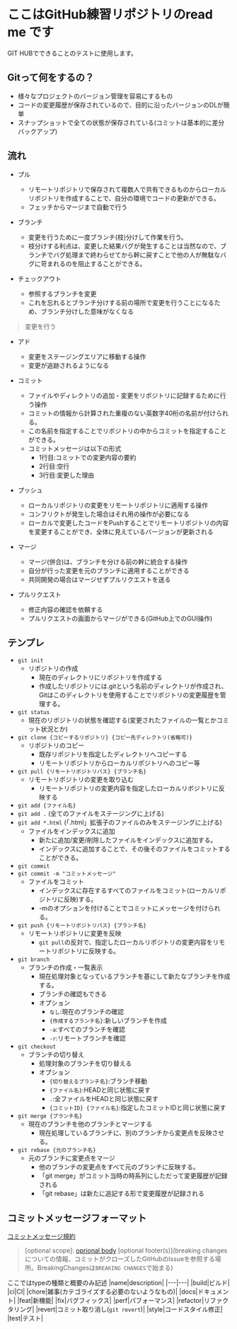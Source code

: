 # ここはGitHub練習リポジトリのread me です
GIT HUBでできることのテストに使用します。

## Gitって何をするの？
 - 様々なプロジェクトのバージョン管理を容易にするもの
 - コードの変更履歴が保存されているので、目的に沿ったバージョンのDLが簡単
 - スナップショットで全ての状態が保存されている(コミットは基本的に差分バックアップ)

## 流れ
 - プル
   - リモートリポジトリで保存されて複数人で共有できるものからローカルリポジトリを作成することで、自分の環境でコードの更新ができる。
   - フェッチからマージまで自動で行う

 - ブランチ
   - 変更を行うために一度ブランチ(枝)分けして作業を行う。
   - 枝分けする利点は、変更した結果バグが発生することは当然なので、ブランチでバグ処理まで終わらせてから幹に戻すことで他の人が無駄なバグに苛まれるのを阻止することができる。

 - チェックアウト
    - 参照するブランチを変更
    - これを忘れるとブランチ分けする前の場所で変更を行うことになるため、ブランチ分けした意味がなくなる

> 変更を行う

 - アド
   - 変更をステージングエリアに移動する操作
   - 変更が追跡されるようになる

 - コミット
   - ファイルやディレクトリの追加・変更をリポジトリに記録するために行う操作
   - コミットの情報から計算された重複のない英数字40桁の名前が付けられる。
   - この名前を指定することでリポジトリの中からコミットを指定することができる。
   - コミットメッセージは以下の形式
      - 1行目:コミットでの変更内容の要約
      - 2行目:空行
      - 3行目:変更した理由

 - プッシュ
    - ローカルリポジトリの変更をリモートリポジトリに適用する操作
    - コンフリクトが発生した場合はそれ用の操作が必要になる
    - ローカルで変更したコードをPushすることでリモートリポジトリの内容を変更することができ、全体に見えているバージョンが更新される

 - マージ
   - マージ(併合)は、ブランチを分ける前の幹に統合する操作
   - 自分が行った変更を元のブランチに適用することができる
   - 共同開発の場合はマージせずプルリクエストを送る

 - プルリクエスト
   - 修正内容の確認を依頼する
   - プルリクエストの画面からマージができる(GitHub上でのGUI操作)

## テンプレ
 - `git init`
    - リポジトリの作成
       - 現在のディレクトリにリポジトリを作成する
       - 作成したリポジトリには.gitという名前のディレクトリが作成され、Gitはこのディレクトリを使用することでリポジトリの変更履歴を管理する。
 - `git status`
    - 現在のリポジトリの状態を確認する(変更されたファイルの一覧とかコミット状況とか)
 - `git clone {コピーするリポジトリ} {コピー先ディレクトリ(省略可)}`
    - リポジトリのコピー
       - 既存リポジトリを指定したディレクトリへコピーする
       - リモートリポジトリからローカルリポジトリへのコピー等
 - `git pull {リモートリポジトリパス} {ブランチ名}`
    - リモートリポジトリの変更を取り込む
       - リモートリポジトリの変更内容を指定したローカルリポジトリに反映する
 - `git add {ファイル名}`
 - `git add .` (全てのファイルをステージングに上げる)
 - `git add *.html` (「.html」拡張子のファイルのみをステージングに上げる)
    - ファイルをインデックスに追加
       - 新たに追加/変更/削除したファイルをインデックスに追加する。
       - インデックスに追加することで、その後そのファイルをコミットすることができる。
 - `git commit`
 - `git commit -m "コミットメッセージ"`
    - ファイルをコミット
       - インデックスに存在するすべてのファイルをコミット(ローカルリポジトリに反映)する。
       - -mのオプションを付けることでコミットにメッセージを付けられる。
 - `git push {リモートリポジトリパス} {ブランチ名}`
    - リモートリポジトリに変更を反映
       - `git pull`の反対で、指定したローカルリポジトリの変更内容をリモートリポジトリに反映する。
 - `git branch`
    - ブランチの作成・一覧表示
       - 現在処理対象となっているブランチを基にして新たなブランチを作成する。
       - ブランチの確認もできる
       - オプション
          - `なし`:現在のブランチの確認
          - `{作成するブランチ名}`:新しいブランチを作成
          - `-a`:すべてのブランチを確認
          - `-r`:リモートブランチを確認
 - `git checkout`
    - ブランチの切り替え
       - 処理対象のブランチを切り替える
       - オプション
          - `{切り替えるブランチ名}`:ブランチ移動
          - `{ファイル名}`:HEADと同じ状態に戻す
          - `.`:全ファイルをHEADと同じ状態に戻す
          - `{コミットID} {ファイル名}`:指定したコミットIDと同じ状態に戻す
 - `git merge {ブランチ名}`
    - 現在のブランチを他のブランチとマージする
       - 現在処理しているブランチに、別のブランチから変更点を反映させる。
 - `git rebase {元のブランチ名}`
    - 元のブランチに変更点をマージ
       - 他のブランチの変更点をすべて元のブランチに反映する。
       - 「git merge」がコミット当時の時系列にしただって変更履歴が記録される
       - 「git rebase」は新たに追記する形で変更履歴が記録される

## コミットメッセージフォーマット
[コミットメッセージ規約](https://gist.github.com/minop1205/5fc4f6ef0ec89fb1738833ba25ae00a0)
> <type>[optional scope]: <subject>
> [oprional body](基本空行)
> [optional footer(s)](breaking changesについての情報、コミットがクローズしたGitHubのIssueを参照する場所。BreakingChangesは`BREAKING CHANGES`で始まる)

ここではtypeの種類と概要のみ記述
|name|description|
|---|---|
|build|ビルド|
|ci|CI|
|chore|雑事(カテゴライズする必要のないようなもの)|
|docs|ドキュメント|
|feat|新機能|
|fix|バグフィックス|
|perf|パフォーマンス|
|refactor|リファクタリング|
|revert|コミット取り消し(`git revert`)|
|style|コードスタイル修正|
|test|テスト|

